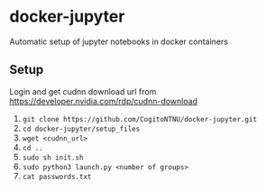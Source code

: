 # docker-jupyter
Automatic setup of jupyter notebooks in docker containers

## Setup
Login and get cudnn download url from https://developer.nvidia.com/rdp/cudnn-download

1. `git clone https://github.com/CogitoNTNU/docker-jupyter.git`
2. `cd docker-jupyter/setup_files`
3. `wget <cudnn_url>`
4. `cd ..`
5. `sudo sh init.sh`
6. `sudo python3 launch.py <number of groups>`
7. `cat passwords.txt`
